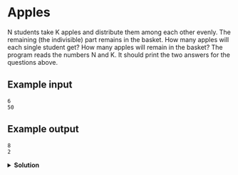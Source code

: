 # Apples

N students take K apples and distribute them among each other evenly. The remaining (the indivisible) part remains in the basket. How many apples will each single student get? How many apples will remain in the basket?
The program reads the numbers N and K. It should print the two answers for the questions above.  

## Example input

```text
6
50
```

## Example output

```text
8
2
```


<details>
<summary style="font-weight:bold">Solution</summary>
<br>

``` python
N = int(input())
K = int(input())

print(K // N)
print(K % N)
```

</details>
